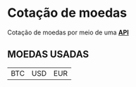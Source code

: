 # Cotação de moedas

Cotação de moedas por meio de uma  [**API**](https://docs.awesomeapi.com.br/) 


## MOEDAS USADAS

<table>
 <tr>
 <td>BTC</td>
 <td>USD</td>
 <td>EUR</td>

 </tr>
 
 </table>
 
 



